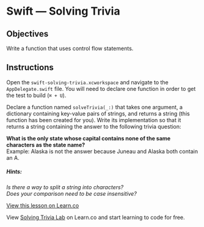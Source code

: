 # Swift — Solving Trivia

## Objectives

Write a function that uses control flow statements.

## Instructions

Open the `swift-solving-trivia.xcworkspace` and navigate to the `AppDelegate.swift` file. You will need to declare one function in order to get the test to build (`⌘ + U`).

Declare a function named `solveTrivia(_:)` that takes one argument, a dictionary containing key-value pairs of strings, and returns a string (this function has been created for you). Write its implementation so that it returns a string containing the answer to the following trivia question:

**What is the only state whose capital contains none of the same characters as the state name?**  
Example: Alaska is not the answer because Juneau and Alaska both contain an A.

##### Hints:
*Is there a way to split a string into characters?*  
*Does your comparison need to be case insensitive?*

<a href='https://learn.co/lessons/swift-solving-trivia' data-visibility='hidden'>View this lesson on Learn.co</a>

<p class='util--hide'>View <a href='https://learn.co/lessons/swift-solving-trivia'>Solving Trivia Lab</a> on Learn.co and start learning to code for free.</p>
